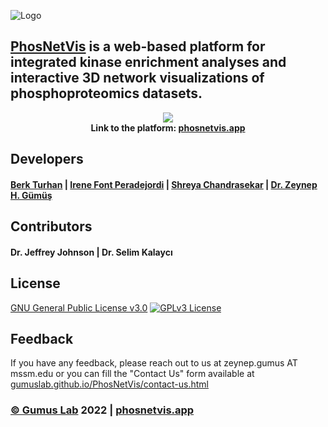
![Logo](https://i.hizliresim.com/l6cau2g.png)

## [PhosNetVis](https://phosnetvis.app) is a web-based platform for integrated kinase enrichment analyses and interactive 3D network visualizations of phosphoproteomics datasets. 

<p align="center">
  <img src="https://i.hizliresim.com/5uvbaww.gif" />
  <br>
  <b> Link to the platform: <a href="https://phosnetvis.app">phosnetvis.app</a></b>
</p>

## Developers

#### [Berk Turhan](https://www.github.com/turhanberk) | [Irene Font Peradejordi](https://github.com/IreneFP) | [Shreya Chandrasekar](https://github.com/sap344) | [Dr. Zeynep H. Gümüş](https://github.com/zeynepcim)  


## Contributors

#### Dr. Jeffrey Johnson | Dr. Selim Kalaycı


## License

[GNU General Public License v3.0](https://www.gnu.org/licenses/gpl-3.0.en.html)
[![GPLv3 License](https://img.shields.io/badge/License-GPL%20v3-blue.svg)](https://www.gnu.org/licenses/gpl-3.0.en.html)



## Feedback

If you have any feedback, please reach out to us at zeynep.gumus AT mssm.edu or you can fill the "Contact Us" form available at [gumuslab.github.io/PhosNetVis/contact-us.html](https://gumuslab.github.io/PhosNetVis/contact-us.html)

### [© Gumus Lab](https://gumuslab.github.io) 2022 | [phosnetvis.app](https://phosnetvis.app)
